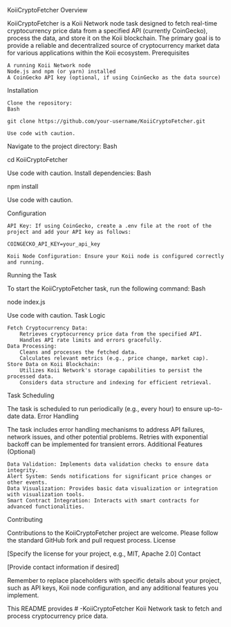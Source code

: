 KoiiCryptoFetcher
Overview

KoiiCryptoFetcher is a Koii Network node task designed to fetch real-time cryptocurrency price data from a specified API (currently CoinGecko), process the data, and store it on the Koii blockchain. The primary goal is to provide a reliable and decentralized source of cryptocurrency market data for various applications within the Koii ecosystem.
Prerequisites

    A running Koii Network node
    Node.js and npm (or yarn) installed
    A CoinGecko API key (optional, if using CoinGecko as the data source)

Installation

    Clone the repository:
    Bash

    git clone https://github.com/your-username/KoiiCryptoFetcher.git

    Use code with caution.

Navigate to the project directory:
Bash

cd KoiiCryptoFetcher

Use code with caution.
Install dependencies:
Bash

npm install

Use code with caution.

Configuration

    API Key: If using CoinGecko, create a .env file at the root of the project and add your API key as follows:

    COINGECKO_API_KEY=your_api_key

    Koii Node Configuration: Ensure your Koii node is configured correctly and running.

Running the Task

To start the KoiiCryptoFetcher task, run the following command:
Bash

node index.js

Use code with caution.
Task Logic

    Fetch Cryptocurrency Data:
        Retrieves cryptocurrency price data from the specified API.
        Handles API rate limits and errors gracefully.
    Data Processing:
        Cleans and processes the fetched data.
        Calculates relevant metrics (e.g., price change, market cap).
    Store Data on Koii Blockchain:
        Utilizes Koii Network's storage capabilities to persist the processed data.
        Considers data structure and indexing for efficient retrieval.

Task Scheduling

The task is scheduled to run periodically (e.g., every hour) to ensure up-to-date data.
Error Handling

The task includes error handling mechanisms to address API failures, network issues, and other potential problems. Retries with exponential backoff can be implemented for transient errors.
Additional Features (Optional)

    Data Validation: Implements data validation checks to ensure data integrity.
    Alert System: Sends notifications for significant price changes or other events.
    Data Visualization: Provides basic data visualization or integration with visualization tools.
    Smart Contract Integration: Interacts with smart contracts for advanced functionalities.

Contributing

Contributions to the KoiiCryptoFetcher project are welcome. Please follow the standard GitHub fork and pull request process.
License

[Specify the license for your project, e.g., MIT, Apache 2.0]
Contact

[Provide contact information if desired]

Remember to replace placeholders with specific details about your project, such as API keys, Koii node configuration, and any additional features you implement.

This README provides # -KoiiCryptoFetcher
Koii Network task to fetch and process cryptocurrency price data.
